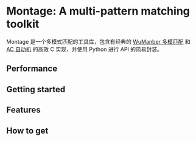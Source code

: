 # Montage: A multi-pattern matching toolkit

Montage 是一个多模式匹配的工具库，包含有经典的 [WuManber 多模匹配](http://webglimpse.net/pubs/TR94-17.pdf) 和 [AC 自动机](https://en.wikipedia.org/wiki/Aho%E2%80%93Corasick_algorithm) 的高效 C 实现，并使用 Python 进行 API 的简易封装。

## Performance

## Getting started

## Features

## How to get

